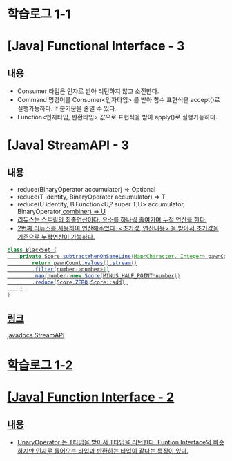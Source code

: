# 학습로그 1-1

# [Java] Functional Interface - 3

## 내용
- Consumer 타입은 인자로 받아 리턴하지 않고 소진한다.
- Command 명령어를 Consumer<인자타입> 를 받아 함수 표현식을 accept()로 실행가능하다. if 분기문을 줄일 수 있다.
- Function<인자타입, 반환타입> 값으로 표현식을 받아 apply()로 실행가능하다.

# [Java] StreamAPI - 3

## 내용
- reduce(BinaryOperator<T> accumulator) => Optional<T>
- reduce(T identity, BinaryOperator<T> accumulator) => T 
- reduce(U identity, BiFunction<U,? super T,U> accumulator, BinaryOperator<U> combiner) => <U> U
- 리듀스는 스트림의 최종연산이다. 요소를 하나씩 줄여가며 누적 연산을 한다. 
- 2번째 리듀스를 사용하여 연산해주었다. <초기값, 연산내용> 을 받아서 초기값을 기준으로 누적연산이 가능하다.
```java
class BlackSet {
    private Score subtractWhenOnSameLine(Map<Character, Integer> pawnCount){
        return pawnCount.values().stream()
        .filter(number->number>1)
        .map(number->new Score(MINUS_HALF_POINT*number))
        .reduce(Score.ZERO,Score::add);
    }
}
```

## 링크
[javadocs StreamAPI](https://docs.oracle.com/javase/8/docs/api/java/util/stream/Stream.html)


# 학습로그 1-2

# [Java] Function Interface - 2

## 내용
- UnaryOperator<T> 는 T타입을 받아서 T타입을 리턴한다. Funtion Interface와 비슷하지만 인자로 들어오는 타입과 반환하는 타입이 같다는 특징이 있다.